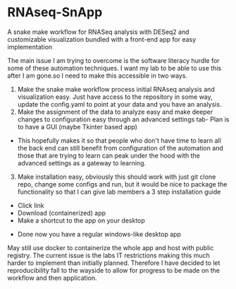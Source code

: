 # RNAseq-SnApp
A snake make workflow for RNASeq analysis with DESeq2 and customizable visualization bundled with a front-end app for easy implementation

The main issue I am trying to overcome is the software literacy hurdle for some of these automation techniques. I want my lab to be able to use this after I am gone.so I need to make this accessible in two ways.

1. Make the snake make workflow process initial RNAseq analysis and visualization easy. Just have access to the repository in some way, update the config.yaml to point at your data and you have an analysis.
2. Make the assignment of the data to analyze easy and make deeper changes to configuration easy through an advanced settings tab- Plan is to have a GUI (maybe Tkinter based app)
  * This hopefully makes it so that people who don't have time to learn all the back end can still benefit from configuration of the automation and those that are trying to learn can peak under the hood with the advanced settings as a gateway to learning.
3. Make installation easy, obviously this should work with just git clone repo, change some configs and run, but it would be nice to package the functionality so that I can give lab members a 3 step installation guide
  * Click link
  * Download (containerized) app
  * Make a shortcut to the app on your desktop
  - Done now you have a regular windows-like desktop app

May still use docker to containerize the whole app and host with public registry.
The current issue is the labs IT restrictions making this much harder to implement than initially planned.
Therefore I have decided to let reproducibility fall to the wayside to allow for progress to be made on the workflow and then application.
